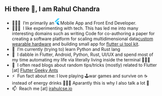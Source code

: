 <h2>Hi there 👋, I am Rahul Chandra</h2>

- 👨🏻‍💻  &nbsp;I’m primarily an<img src="https://github.com/irahulcse/irahulcse/blob/master/flutterio-icon.svg" height=20 />Mobile App and Front End Developer. 
- 👨🏻‍🔬  &nbsp;I like experimenting with tech. This has led me into many interesting domains such as writing Code for co-authoring a paper for creating a software platform for scaling multidimensional data[custom wearable hardware](https://www.kickstarter.com/projects/352439100/soundbrenner-core-the-4-in-1-smart-music-tool) and building small  app for [flutter ui tool kit](https://www.businesstoday.in/magazine/features/silverpushs-technology-lets-advertisers-reach-the-consumer-on-multiple-devices/story/206815.html). 
- 🌱  &nbsp;I’m currently (trying to) learn Python and Rust lang
- 💬  &nbsp;I dabble in Flutter, Android, Python, Rust, UI/UX and spend most of my time automating my life via literally living inside the terminal 🤷🏻‍♂️
- 📝  &nbsp;I often read blogs about random tips/tricks (mostly) related to Flutter [at] [Flutter Geeky Ants](https://blog.geekyants.com/flutter/home?gi=7972c64db096)
- ⚡️  &nbsp;Fun fact about me: I love playing 🕹war games and survive on ☕️ instead of energy drinks 🙇🏻‍♂️ Aparantly this is why I also talk a lot 🤔
- 📫  &nbsp;Reach me [at] [irahulcse.io](https://irahulcse.github.io)
